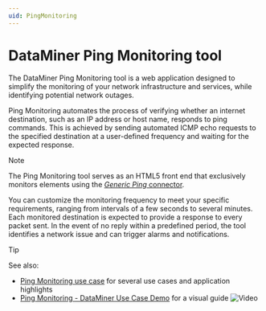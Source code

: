 ```yaml
---
uid: PingMonitoring
---
```


# DataMiner Ping Monitoring tool

The DataMiner Ping Monitoring tool is a web application designed to simplify the monitoring of your network infrastructure and services, while identifying potential network outages.

Ping Monitoring automates the process of verifying whether an internet destination, such as an IP address or host name, responds to ping commands. This is achieved by sending automated ICMP echo requests to the specified destination at a user-defined frequency and waiting for the expected response.

> [!NOTE]
> The Ping Monitoring tool serves as an HTML5 front end that exclusively monitors elements using the [*Generic Ping* connector](xref:Installing_Ping_Monitoring#prerequisites).

You can customize the monitoring frequency to meet your specific requirements, ranging from intervals of a few seconds to several minutes. Each monitored destination is expected to provide a response to every packet sent. In the event of no reply within a predefined period, the tool identifies a network issue and can trigger alarms and notifications.

> [!TIP]
> See also:
>
> - [Ping Monitoring use case](https://community.dataminer.services/use-case/ping-monitoring/) for several use cases and application highlights
> - [Ping Monitoring - DataMiner Use Case Demo](https://www.youtube.com/watch?v=LpYbxc0jIro) for a visual guide ![Video](~/dataminer/images/video_Duo.png)
